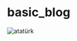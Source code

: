 # basic_blog
![atatürk](https://user-images.githubusercontent.com/98950958/167093138-a666c642-1bdc-4256-a5ce-0cc1ed918270.png)
